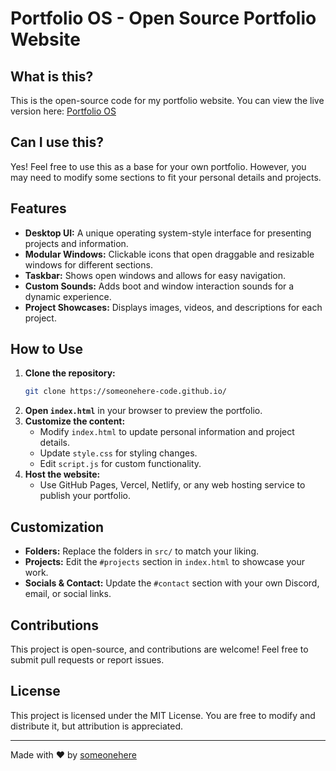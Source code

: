 # Portfolio OS - Open Source Portfolio Website

## What is this?
This is the open-source code for my portfolio website. You can view the live version here: [Portfolio OS](https://someonehere-code.github.io/)

## Can I use this?
Yes! Feel free to use this as a base for your own portfolio. However, you may need to modify some sections to fit your personal details and projects.

## Features
- **Desktop UI:** A unique operating system-style interface for presenting projects and information.
- **Modular Windows:** Clickable icons that open draggable and resizable windows for different sections.
- **Taskbar:** Shows open windows and allows for easy navigation.
- **Custom Sounds:** Adds boot and window interaction sounds for a dynamic experience.
- **Project Showcases:** Displays images, videos, and descriptions for each project.

## How to Use
1. **Clone the repository:**
   ```sh
   git clone https://someonehere-code.github.io/
   ```
2. **Open `index.html`** in your browser to preview the portfolio.
3. **Customize the content:**
   - Modify `index.html` to update personal information and project details.
   - Update `style.css` for styling changes.
   - Edit `script.js` for custom functionality.
4. **Host the website:**
   - Use GitHub Pages, Vercel, Netlify, or any web hosting service to publish your portfolio.

## Customization
- **Folders:** Replace the folders in `src/` to match your liking.
- **Projects:** Edit the `#projects` section in `index.html` to showcase your work.
- **Socials & Contact:** Update the `#contact` section with your own Discord, email, or social links.

## Contributions
This project is open-source, and contributions are welcome! Feel free to submit pull requests or report issues.

## License
This project is licensed under the MIT License. You are free to modify and distribute it, but attribution is appreciated.

---
Made with ❤️ by [someonehere](https://someonehere-code.github.io/)
